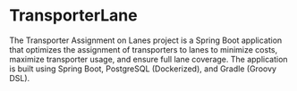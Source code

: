 # TransporterLane
The Transporter Assignment on Lanes project is a Spring Boot application that optimizes the assignment of transporters to lanes to minimize costs, maximize transporter usage, and ensure full lane coverage. The application is built using Spring Boot, PostgreSQL (Dockerized), and Gradle (Groovy DSL).
